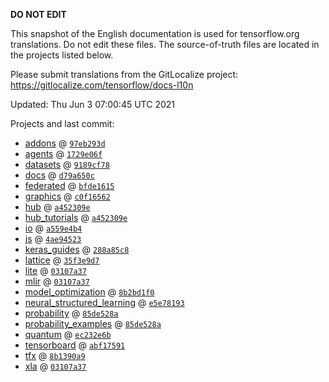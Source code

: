 __DO NOT EDIT__

This snapshot of the English documentation is used for tensorflow.org
translations. Do not edit these files. The source-of-truth files are located in
the projects listed below.

Please submit translations from the GitLocalize project: https://gitlocalize.com/tensorflow/docs-l10n

Updated: Thu Jun  3 07:00:45 UTC 2021

Projects and last commit:

- [addons](https://github.com/tensorflow/addons/tree/master/docs) @ <a href='https://github.com/tensorflow/addons/commit/97eb293d8b085cec4ba1429e1d466a1a8e10c2f0'><code>97eb293d</code></a>
- [agents](https://github.com/tensorflow/agents/tree/master/docs) @ <a href='https://github.com/tensorflow/agents/commit/1729e06f42237b34dab8bd9d8c01980c2d2b391c'><code>1729e06f</code></a>
- [datasets](https://github.com/tensorflow/datasets/tree/master/docs) @ <a href='https://github.com/tensorflow/datasets/commit/9189cf7845a8715ade7476015a837f55c17dee53'><code>9189cf78</code></a>
- [docs](https://github.com/tensorflow/docs/tree/master/site/en) @ <a href='https://github.com/tensorflow/docs/commit/d79a650caf7a37263694d938771db03efb2ae714'><code>d79a650c</code></a>
- [federated](https://github.com/tensorflow/federated/tree/master/docs) @ <a href='https://github.com/tensorflow/federated/commit/bfde16158eb9df1d70631625c2cf0a4b8ff52621'><code>bfde1615</code></a>
- [graphics](https://github.com/tensorflow/graphics/tree/master/tensorflow_graphics/g3doc) @ <a href='https://github.com/tensorflow/graphics/commit/c0f165624783d7f7256d5d7931de7662f878d8b2'><code>c0f16562</code></a>
- [hub](https://github.com/tensorflow/hub/tree/master/docs) @ <a href='https://github.com/tensorflow/hub/commit/a452309e69a9ec85641534a84016e92007785451'><code>a452309e</code></a>
- [hub_tutorials](https://github.com/tensorflow/hub/tree/master/examples/colab) @ <a href='https://github.com/tensorflow/hub/commit/a452309e69a9ec85641534a84016e92007785451'><code>a452309e</code></a>
- [io](https://github.com/tensorflow/io/tree/master/docs) @ <a href='https://github.com/tensorflow/io/commit/a559e4b4668b5c526455db1221766d893aad3e08'><code>a559e4b4</code></a>
- [js](https://github.com/tensorflow/tfjs-website/tree/master/docs) @ <a href='https://github.com/tensorflow/tfjs-website/commit/4ae945230a7423f2ff6ecea37af63259dad2fa0d'><code>4ae94523</code></a>
- [keras_guides](https://github.com/tensorflow/docs/tree/snapshot-keras/site/en/guide/keras) @ <a href='https://github.com/tensorflow/docs/commit/288a85c8c652050d802d4737ebf21d19254b6672'><code>288a85c8</code></a>
- [lattice](https://github.com/tensorflow/lattice/tree/master/docs) @ <a href='https://github.com/tensorflow/lattice/commit/35f3e9d7da7f90a700d7a903e1818e82965f245c'><code>35f3e9d7</code></a>
- [lite](https://github.com/tensorflow/tensorflow/tree/master/tensorflow/lite/g3doc) @ <a href='https://github.com/tensorflow/tensorflow/commit/03107a3793a174c2a84d56a469ac2419f09cd434'><code>03107a37</code></a>
- [mlir](https://github.com/tensorflow/tensorflow/tree/master/tensorflow/compiler/mlir/g3doc) @ <a href='https://github.com/tensorflow/tensorflow/commit/03107a3793a174c2a84d56a469ac2419f09cd434'><code>03107a37</code></a>
- [model_optimization](https://github.com/tensorflow/model-optimization/tree/master/tensorflow_model_optimization/g3doc) @ <a href='https://github.com/tensorflow/model-optimization/commit/8b2bd1f09720ea71f554c825e51615cf8046de42'><code>8b2bd1f0</code></a>
- [neural_structured_learning](https://github.com/tensorflow/neural-structured-learning/tree/master/g3doc) @ <a href='https://github.com/tensorflow/neural-structured-learning/commit/e5e78193b551244f6ff000dc2e4aae33880f0ffb'><code>e5e78193</code></a>
- [probability](https://github.com/tensorflow/probability/tree/master/tensorflow_probability/g3doc) @ <a href='https://github.com/tensorflow/probability/commit/85de528a8483c99c6da6c81da6f70c9c8d1435c8'><code>85de528a</code></a>
- [probability_examples](https://github.com/tensorflow/probability/tree/master/tensorflow_probability/examples/jupyter_notebooks) @ <a href='https://github.com/tensorflow/probability/commit/85de528a8483c99c6da6c81da6f70c9c8d1435c8'><code>85de528a</code></a>
- [quantum](https://github.com/tensorflow/quantum/tree/master/docs) @ <a href='https://github.com/tensorflow/quantum/commit/ec232e6b1ab78e64bafac3ed648c98fe25ce15ce'><code>ec232e6b</code></a>
- [tensorboard](https://github.com/tensorflow/tensorboard/tree/master/docs) @ <a href='https://github.com/tensorflow/tensorboard/commit/abf1759113bae2097e6e5a5482cef86abacbb594'><code>abf17591</code></a>
- [tfx](https://github.com/tensorflow/tfx/tree/master/docs) @ <a href='https://github.com/tensorflow/tfx/commit/8b1390a902e83895bcff1a3a0e9a04bf95377602'><code>8b1390a9</code></a>
- [xla](https://github.com/tensorflow/tensorflow/tree/master/tensorflow/compiler/xla/g3doc) @ <a href='https://github.com/tensorflow/tensorflow/commit/03107a3793a174c2a84d56a469ac2419f09cd434'><code>03107a37</code></a>

